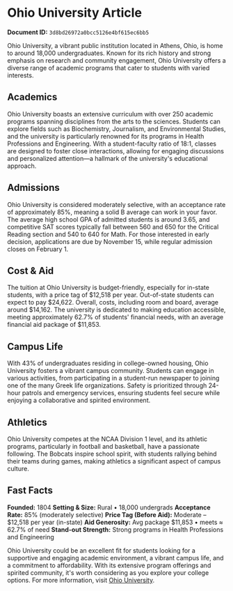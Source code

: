# Ohio University Article

**Document ID:** `3d8bd26972a0bcc5126e4bf615ec6bb5`

Ohio University, a vibrant public institution located in Athens, Ohio, is home to around 18,000 undergraduates. Known for its rich history and strong emphasis on research and community engagement, Ohio University offers a diverse range of academic programs that cater to students with varied interests.

## Academics
Ohio University boasts an extensive curriculum with over 250 academic programs spanning disciplines from the arts to the sciences. Students can explore fields such as Biochemistry, Journalism, and Environmental Studies, and the university is particularly renowned for its programs in Health Professions and Engineering. With a student-faculty ratio of 18:1, classes are designed to foster close interactions, allowing for engaging discussions and personalized attention—a hallmark of the university's educational approach.

## Admissions
Ohio University is considered moderately selective, with an acceptance rate of approximately 85%, meaning a solid B average can work in your favor. The average high school GPA of admitted students is around 3.65, and competitive SAT scores typically fall between 560 and 650 for the Critical Reading section and 540 to 640 for Math. For those interested in early decision, applications are due by November 15, while regular admission closes on February 1.

## Cost & Aid
The tuition at Ohio University is budget-friendly, especially for in-state students, with a price tag of $12,518 per year. Out-of-state students can expect to pay $24,622. Overall, costs, including room and board, average around $14,162. The university is dedicated to making education accessible, meeting approximately 62.7% of students' financial needs, with an average financial aid package of $11,853.

## Campus Life
With 43% of undergraduates residing in college-owned housing, Ohio University fosters a vibrant campus community. Students can engage in various activities, from participating in a student-run newspaper to joining one of the many Greek life organizations. Safety is prioritized through 24-hour patrols and emergency services, ensuring students feel secure while enjoying a collaborative and spirited environment.

## Athletics
Ohio University competes at the NCAA Division 1 level, and its athletic programs, particularly in football and basketball, have a passionate following. The Bobcats inspire school spirit, with students rallying behind their teams during games, making athletics a significant aspect of campus culture.

## Fast Facts
**Founded:** 1804
**Setting & Size:** Rural • 18,000 undergrads
**Acceptance Rate:** 85% (moderately selective)
**Price Tag (Before Aid):** Moderate – $12,518 per year (in-state)
**Aid Generosity:** Avg package $11,853 • meets ≈ 62.7% of need
**Stand-out Strength:** Strong programs in Health Professions and Engineering

Ohio University could be an excellent fit for students looking for a supportive and engaging academic environment, a vibrant campus life, and a commitment to affordability. With its extensive program offerings and spirited community, it's worth considering as you explore your college options. For more information, visit [Ohio University](https://www.petersons.com/college-search/ohio-university-000_10002690.aspx).
